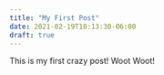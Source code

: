 ```yaml
---
title: "My First Post"
date: 2021-02-19T10:13:30-06:00
draft: true
---
```


This is my first crazy post! Woot Woot!